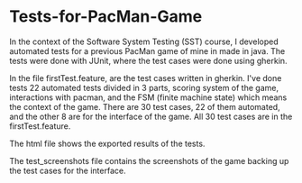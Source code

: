 # Tests-for-PacMan-Game
In the context of the Software System Testing (SST) course, I developed automated tests for a previous PacMan game of mine in made in java. The tests were done with JUnit, where the test cases were done using gherkin.

In the file firstTest.feature, are the test cases written in gherkin. 
I've done tests 22 automated tests divided in 3 parts, scoring system of the game, interactions with pacman, and the FSM (finite machine state) which means the context of the game. There are 30 test cases, 22 of them automated, and the other 8 are for the interface of the game. All 30 test cases are in the firstTest.feature.

The html file shows the exported results of the tests.

The test_screenshots file contains the screenshots of the game backing up the test cases for the interface.
